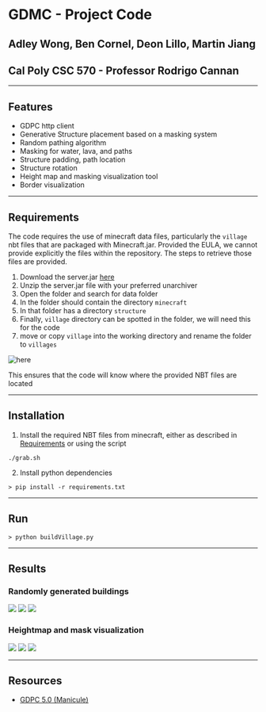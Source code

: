 # GDMC - Project Code

## Adley Wong, Ben Cornel, Deon Lillo, Martin Jiang
## Cal Poly CSC 570 - Professor Rodrigo Cannan


---
## Features
- GDPC http client
- Generative Structure placement based on a masking system
- Random pathing algorithm
- Masking for water, lava, and paths
- Structure padding, path location
- Structure rotation
- Height map and masking visualization tool
- Border visualization

---
## Requirements
The code requires the use of minecraft data files, particularly the `village` nbt files that are packaged with Minecraft.jar. Provided the EULA, we cannot provide explicitly the files within the repository. The steps to retrieve those files are provided.

1. Download the server.jar [here](https://launcher.mojang.com/v1/objects/1b557e7b033b583cd9f66746b7a9ab1ec1673ced/server.jar)
2. Unzip the server.jar file with your preferred unarchiver
3. Open the folder and search for data folder
4. In the folder should contain the directory `minecraft`
5. In that folder has a directory `structure`
6. Finally, `village` directory can be spotted in the folder, we will need this for the code
7. move or copy `village` into the working directory and rename the folder to `villages`

![here](images/Screen%20Shot%202022-06-05%20at%206.44.37%20PM.png)

This ensures that the code will know where the provided NBT files are located

---
## Installation
1. Install the required NBT files from minecraft, either as described in [Requirements](#requirements) or using the script
```
./grab.sh
```

2. Install python dependencies
```
> pip install -r requirements.txt
```

---
## Run
```
> python buildVillage.py
```
---

## Results

### Randomly generated buildings
![](images/2022-06-05_12.49.42.png)
![](images/2022-06-05_17.23.21.png)
![](images/unknown.png)

### Heightmap and mask visualization
![](images/tmph_9sauq3.png)
![](images/tmpqgd_zols_2.png)
![](images/tmpxsbqe216.png)

---
## Resources
+ [GDPC 5.0 (Manicule)](https://github.com/nilsgawlik/gdmc_http_client_python)